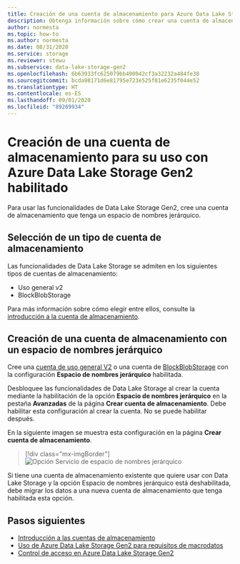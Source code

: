 ```yaml
---
title: Creación de una cuenta de almacenamiento para Azure Data Lake Storage Gen2
description: Obtenga información sobre cómo crear una cuenta de almacenamiento para su uso con Azure Data Lake Storage Gen2.
author: normesta
ms.topic: how-to
ms.author: normesta
ms.date: 08/31/2020
ms.service: storage
ms.reviewer: stewu
ms.subservice: data-lake-storage-gen2
ms.openlocfilehash: 6b63933fc625079bb490942cf3a32232a484fe38
ms.sourcegitcommit: bcda98171d6e81795e723e525f81e6235f044e52
ms.translationtype: HT
ms.contentlocale: es-ES
ms.lasthandoff: 09/01/2020
ms.locfileid: "89269934"
---
```

# <a name="create-a-storage-account-to-use-with-azure-data-lake-storage-gen2"></a>Creación de una cuenta de almacenamiento para su uso con Azure Data Lake Storage Gen2 habilitado

Para usar las funcionalidades de Data Lake Storage Gen2, cree una cuenta de almacenamiento que tenga un espacio de nombres jerárquico.

## <a name="choose-a-storage-account-type"></a>Selección de un tipo de cuenta de almacenamiento

Las funcionalidades de Data Lake Storage se admiten en los siguientes tipos de cuentas de almacenamiento:

- Uso general v2
- BlockBlobStorage

Para más información sobre cómo elegir entre ellos, consulte la [introducción a la cuenta de almacenamiento](../common/storage-account-overview.md).

## <a name="create-a-storage-account-with-a-hierarchical-namespace"></a>Creación de una cuenta de almacenamiento con un espacio de nombres jerárquico

Cree una [cuenta de uso general V2](../common/storage-account-create.md) o una cuenta de [BlockBlobStorage](storage-blob-create-account-block-blob.md) con la configuración **Espacio de nombres jerárquico** habilitada.

Desbloquee las funcionalidades de Data Lake Storage al crear la cuenta mediante la habilitación de la opción **Espacio de nombres jerárquico** en la pestaña **Avanzadas** de la página **Crear cuenta de almacenamiento**. Debe habilitar esta configuración al crear la cuenta. No se puede habilitar después.

En la siguiente imagen se muestra esta configuración en la página **Crear cuenta de almacenamiento**.

> [!div class="mx-imgBorder"]
> ![Opción Servicio de espacio de nombres jerárquico](./media/create-data-lake-storage-account/hierarchical-namespace-feature.png)

Si tiene una cuenta de almacenamiento existente que quiere usar con Data Lake Storage y la opción Espacio de nombres jerárquico está deshabilitada, debe migrar los datos a una nueva cuenta de almacenamiento que tenga habilitada esta opción.

## <a name="next-steps"></a>Pasos siguientes

- [Introducción a las cuentas de almacenamiento](../common/storage-account-overview.md)
- [Uso de Azure Data Lake Storage Gen2 para requisitos de macrodatos](data-lake-storage-data-scenarios.md)
- [Control de acceso en Azure Data Lake Storage Gen2](data-lake-storage-access-control.md)
